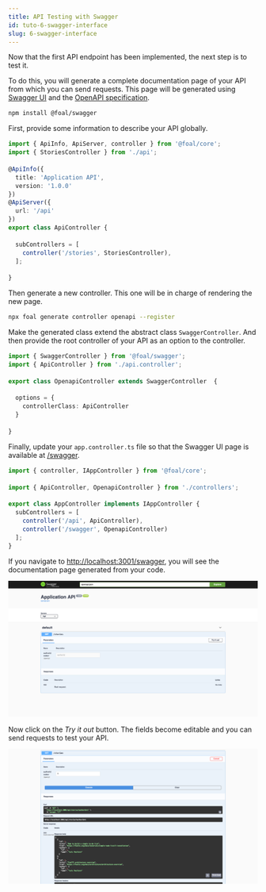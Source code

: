 ```yaml
---
title: API Testing with Swagger
id: tuto-6-swagger-interface
slug: 6-swagger-interface
---
```


Now that the first API endpoint has been implemented, the next step is to test it.

To do this, you will generate a complete documentation page of your API from which you can send requests. This page will be generated using [Swagger UI](https://swagger.io/tools/swagger-ui/) and the [OpenAPI specification](https://github.com/OAI/OpenAPI-Specification/).

```bash
npm install @foal/swagger
```

First, provide some information to describe your API globally.

```typescript
import { ApiInfo, ApiServer, controller } from '@foal/core';
import { StoriesController } from './api';

@ApiInfo({
  title: 'Application API',
  version: '1.0.0'
})
@ApiServer({
  url: '/api'
})
export class ApiController {

  subControllers = [
    controller('/stories', StoriesController),
  ];

}

```

Then generate a new controller. This one will be in charge of rendering the new page.

```bash
npx foal generate controller openapi --register
```

Make the generated class extend the abstract class `SwaggerController`. And then provide the root controller of your API as an option to the controller.

```typescript
import { SwaggerController } from '@foal/swagger';
import { ApiController } from './api.controller';

export class OpenapiController extends SwaggerController  {

  options = {
    controllerClass: ApiController
  }

}
```

Finally, update your `app.controller.ts` file so that the Swagger UI page is available at [/swagger](http://localhost:3001/swagger).

```typescript
import { controller, IAppController } from '@foal/core';

import { ApiController, OpenapiController } from './controllers';

export class AppController implements IAppController {
  subControllers = [
    controller('/api', ApiController),
    controller('/swagger', OpenapiController)
  ];
}

```

If you navigate to [http://localhost:3001/swagger](http://localhost:3001/swagger), you will see the documentation page generated from your code.

![Swagger page](./images/swagger1.png)

Now click on the *Try it out* button. The fields become editable and you can send requests to test your API.

![Swagger page](./images/swagger2.png)